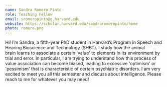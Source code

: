 ```yaml
---
name: Sandra Romero Pinto
role: Teaching Fellow
email: sromeropinto@g.harvard.edu
website: https://scholar.harvard.edu/sandraromeropinto/home
photo: romero.png
---
```


Hi! I’m Sandra, a fifth-year PhD student in Harvard’s Program in Speech and Hearing Bioscience and Technology (SHBT). I study how the animal brain learns to associate a certain 'value' to elements in its environment by trial and error. In particular, I am trying to understand how this process of value association can become biased, leading to excessive 'optimism' or 'pessimism' that is characteristic of certain psychiatric disorders. I am very excited to meet you all this semester and discuss about intelligence. Please reach to me for whatever you may need!
